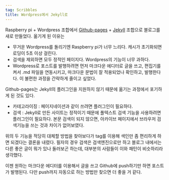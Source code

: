 ```yaml
---
tag: Scribbles
title: Wordpress에서 Jekyll로
---
```

Raspberry pi + Wordpress 조합에서 [Github-pages](https://pages.github.com) + [Jekyll](http://jekyllrb.com) 조합으로 블로그를 새로 만들었다. 옮기게 된 이유는

- 무거운 Wordpress를 돌리기엔 Raspberry pi가 너무 느리다. 캐시가 초기화되면 로딩이 5초 이상 걸린다.
- 검색을 제외하면 모두 정적인 페이지다. Wordpress의 기능이 너무 과하다.
- Wordpress로 포스트를 발행하려면 먼저 마크다운 에디터로 글을 쓰고, 편집기를 켜서 .md 파일을 연동시키고, 마크다운 문법이 잘 적용되었나 확인하고, 발행한다다. 이 불편한 과정을 간략하게 줄이고 싶었다.

Github-pages는 Jekyll의 플러그인을 지원하지 않기 때문에 옮기는 과정에서 포기하게 된 것도 있다.

- 카테고라이징 : 페이지네이션과 같이 쓰려면 플러그인이 필요하다.
- 검색 : Jekyll로 만든 사이트는 정적이기 때문에 풀텍스트 검색 기능을 사용하려면 플러그인이 필요하다. 본문 검색이 되지 않으면, 아카이브 페이지에서 브라우저 검색기능을 쓰는 것과 차이가 없어보였다.

위의 두 기능을 적당히 대체할 방법을 찾아보다가 tag를 이용해 색인만 좀 편리하게 하면 되겠다는 결론을 내렸다. 필자의 경우 검색은 검색엔진으로만 하고 블로그 내에서는 다른 좋은 글이 뭐가 있나 둘러보곤 하는데, 대부분의 사람들이 이와 패턴이 비슷하리라 생각했다.

이젠 원하는 마크다운 에디터를 이용해서 글을 쓰고 Github에 push하기만 하면 포스트가 발행된다. 다만 push까지 자동으로 하는 방법만 찾으면 더 좋을 거 같다.